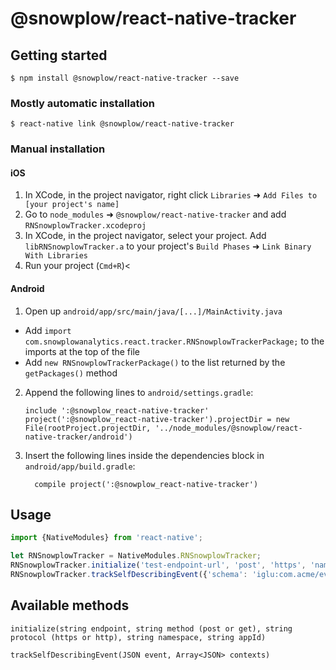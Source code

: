 
# @snowplow/react-native-tracker

## Getting started

`$ npm install @snowplow/react-native-tracker --save`

### Mostly automatic installation

`$ react-native link @snowplow/react-native-tracker`

### Manual installation


#### iOS

1. In XCode, in the project navigator, right click `Libraries` ➜ `Add Files to [your project's name]`
2. Go to `node_modules` ➜ `@snowplow/react-native-tracker` and add `RNSnowplowTracker.xcodeproj`
3. In XCode, in the project navigator, select your project. Add `libRNSnowplowTracker.a` to your project's `Build Phases` ➜ `Link Binary With Libraries`
4. Run your project (`Cmd+R`)<

#### Android

1. Open up `android/app/src/main/java/[...]/MainActivity.java`
  - Add `import com.snowplowanalytics.react.tracker.RNSnowplowTrackerPackage;` to the imports at the top of the file
  - Add `new RNSnowplowTrackerPackage()` to the list returned by the `getPackages()` method
2. Append the following lines to `android/settings.gradle`:
  	```
    include ':@snowplow_react-native-tracker'
    project(':@snowplow_react-native-tracker').projectDir = new File(rootProject.projectDir, '../node_modules/@snowplow/react-native-tracker/android')
  	```
3. Insert the following lines inside the dependencies block in `android/app/build.gradle`:
  	```
      compile project(':@snowplow_react-native-tracker')
  	```

## Usage
```javascript
import {NativeModules} from 'react-native';

let RNSnowplowTracker = NativeModules.RNSnowplowTracker;
RNSnowplowTracker.initialize('test-endpoint-url', 'post', 'https', 'namespace', 'app-id');
RNSnowplowTracker.trackSelfDescribingEvent({'schema': 'iglu:com.acme/event/jsonschema/1-0-0', 'data': {'message': 'hello world'}}, []);
```

## Available methods

`initialize(string endpoint, string method (post or get), string protocol (https or http), string namespace, string appId)`

`trackSelfDescribingEvent(JSON event, Array<JSON> contexts)`

